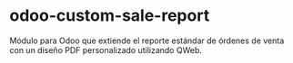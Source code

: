 # odoo-custom-sale-report
Módulo para Odoo que extiende el reporte estándar de órdenes de venta con un diseño PDF personalizado utilizando QWeb.
